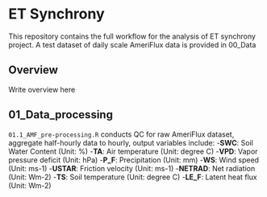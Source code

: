 # ET Synchrony
This repository contains the full workflow for the analysis of ET synchrony project.
A test dataset of daily scale AmeriFlux data is provided in 00_Data

## Overview
Write overview here
## 01_Data_processing
`01.1_AMF_pre-processing.R` conducts QC for raw AmeriFlux dataset, aggregate half-hourly data to hourly, output variables include:
-**SWC**: Soil Water Content (Unit: %)
-**TA**: Air temperature (Unit: degree C)
-**VPD**: Vapor pressure deficit (Unit: hPa)
-**P_F**: Precipitation (Unit: mm)
-**WS**: Wind speed (Unit: ms-1)
-**USTAR**: Friction velocity (Unit: ms-1)
-**NETRAD**: Net radiation (Unit: Wm-2)
-**TS**: Soil temperature (Unit: degree C)
-**LE_F**: Latent heat flux (Unit: Wm-2)
